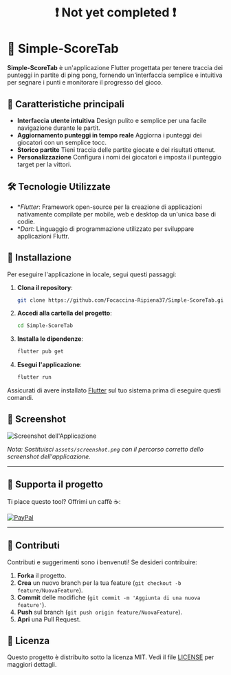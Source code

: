 <h1 align="center">❗ Not yet completed ❗</h1>

# 🏓 Simple-ScoreTab

**Simple-ScoreTab** è un'applicazione Flutter progettata per tenere traccia dei punteggi in partite di ping pong, fornendo un'interfaccia semplice e intuitiva per segnare i punti e monitorare il progresso del gioco.

## 📱 Caratteristiche principali

- **Interfaccia utente intuitiva** Design pulito e semplice per una facile navigazione durante le partit.
- **Aggiornamento punteggi in tempo reale** Aggiorna i punteggi dei giocatori con un semplice tocc.
- **Storico partite** Tieni traccia delle partite giocate e dei risultati ottenut.
- **Personalizzazione** Configura i nomi dei giocatori e imposta il punteggio target per la vittori.

## 🛠️ Tecnologie Utilizzate

- **Flutter*: Framework open-source per la creazione di applicazioni nativamente compilate per mobile, web e desktop da un'unica base di codie.
- **Dart*: Linguaggio di programmazione utilizzato per sviluppare applicazioni Fluttr.

## 🚀 Installazione

Per eseguire l'applicazione in locale, segui questi passaggi:

1. **Clona il repository**:
   ```bash
   git clone https://github.com/Focaccina-Ripiena37/Simple-ScoreTab.git
   ```
2. **Accedi alla cartella del progetto**:
   ```bash
   cd Simple-ScoreTab
   ```
3. **Installa le dipendenze**:
   ```bash
   flutter pub get
   ```
4. **Esegui l'applicazione**:
   ```bash
   flutter run
   ```

Assicurati di avere installato [Flutter](https://flutter.dev/docs/get-started/install) sul tuo sistema prima di eseguire questi comandi.

## 📸 Screenshot

![Screenshot dell'Applicazione](assets/screenshot.png)

*Nota: Sostituisci `assets/screenshot.png` con il percorso corretto dello screenshot dell'applicazione.*

---

## 💖 Supporta il progetto

Ti piace questo tool? Offrimi un caffè ☕:

[![PayPal](https://img.shields.io/badge/Supporta%20su-PayPal-blue?logo=paypal)](https://paypal.me/PrimeBuildOfficial?country.x=IT&locale.x=it_IT)

---

## 🤝 Contributi

Contributi e suggerimenti sono i benvenuti! Se desideri contribuire:

1. **Forka** il progetto.
2. **Crea** un nuovo branch per la tua feature (`git checkout -b feature/NuovaFeature`).
3. **Commit** delle modifiche (`git commit -m 'Aggiunta di una nuova feature'`).
4. **Push** sul branch (`git push origin feature/NuovaFeature`).
5. **Apri** una Pull Request.

## 📄 Licenza

Questo progetto è distribuito sotto la licenza MIT. Vedi il file [LICENSE](LICENSE) per maggiori dettagli.
